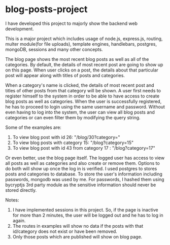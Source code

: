 # blog-posts-project

I have developed this project to majorly show the backend web development.

This is a major project which includes usage of node.js, express.js, routing, multer module(for file uploads), template engines, handlebars, postgres, mongoDB, sessions and many other concepts.


The blog page shows the most recent blog posts as well as all of the categories.
By default, the details of most recent post are going to show up on this page. When user clicks on a post, the details about that particular post will appear along with titles of posts and categories.

When a category's name is clicked, the details of most recent post and titles of other posts from that category will be shown.
A user first needs to register himself to the system in order to be able to have access to create blog posts as well as categories.
When the user is successfully registered, he has to proceed to login using the same username and password.
Without even having to log into the system, the user can view all blog posts  and categories or can even filter them by modifying the query string.

  Some of the examples are:
  1. To view blog post with id 26: "/blog/30?category="
  2. To view blog posts with category 15: "/blog?category=15"
  3. To view blog post with id 43 from category 17 :  "/blog?category=17"


Or even better, use the blog page itself.
The logged user has access to view all posts as well as categories and also create or remove them. Options to do both will show up once the log in is verified.
I used postgres to stores posts and categories to database. To store the user's information including passwords, mongodb was used by me.
For passwords, I hashed them using bycryptjs 3rd party module as the sensitive information should never be stored directly.

Notes:

1. I have implemented sessions in this project. So, if the page is inactive for more than 2 minutes, the user will be logged out and he has to log in again.
2. The routes in examples will show no data if the posts with that id/category does not exist or have been removed.
3. Only those posts which are published will show on blog page.
